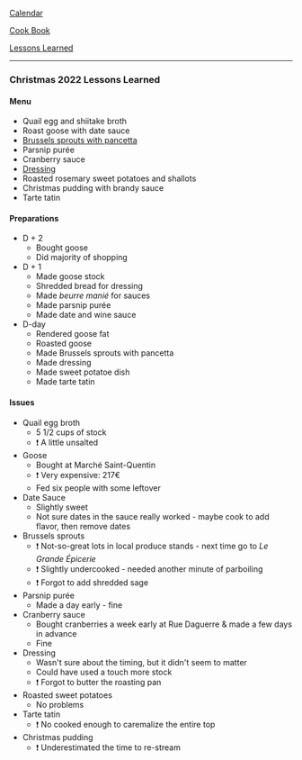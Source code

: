 [Calendar](https://github.com/vmsmith/EDT/blob/master/calendar.md)   

[Cook Book](https://github.com/vmsmith/CookBook/blob/master/README.md)

[Lessons Learned](https://github.com/vmsmith/CookBook/blob/master/lesson_learned.md)   

-----   

### Christmas 2022 Lessons Learned   

#### Menu   
* Quail egg and shiitake broth  
* Roast goose with date sauce   
* [Brussels sprouts with pancetta](https://github.com/vmsmith/CookBook/blob/master/veg_brussells_sprouts_pancetta.md)      
* Parsnip purée   
* Cranberry sauce   
* [Dressing](https://github.com/vmsmith/CookBook/blob/master/misc_chestnut_dressing.md)      
* Roasted rosemary sweet potatoes and shallots   
* Christmas pudding with brandy sauce   
* Tarte tatin   

#### Preparations   
* D + 2   
  * Bought goose   
  * Did majority of shopping   
* D + 1  
  * Made goose stock  
  * Shredded bread for dressing  
  * Made *beurre manié* for sauces  
  * Made parsnip purée   
  * Made date and wine sauce     
* D-day   
  * Rendered goose fat   
  * Roasted goose   
  * Made Brussels sprouts with pancetta   
  * Made dressing    
  * Made sweet potatoe dish   
  * Made tarte tatin  

#### Issues   
* Quail egg broth   
  * 5 1/2 cups of stock   
  * :exclamation: A little unsalted   
* Goose   
  * Bought at Marché Saint-Quentin   
  * :exclamation: Very expensive: 217€   
  * Fed six people with some leftover   
* Date Sauce   
  * Slightly sweet  
  * Not sure dates in the sauce really worked - maybe cook to add flavor, then remove dates    
* Brussels sprouts   
  * :exclamation: Not-so-great lots in local produce stands - next time go to *Le Grande Épicerie* 
  * :exclamation: Slightly undercooked - needed another minute of parboiling    
  * :exclamation: Forgot to add shredded sage   
* Parsnip purée   
  * Made a day early - fine   
* Cranberry sauce   
  * Bought cranberries a week early at Rue Daguerre & made a few days in advance  
  * Fine
* Dressing   
  * Wasn't sure about the timing, but it didn't seem to matter  
  * Could have used a touch more stock    
  * :exclamation: Forgot to butter the roasting pan  
* Roasted sweet potatoes  
  * No problems   
* Tarte tatin   
  * :exclamation: No cooked enough to caremalize the entire top      
* Christmas pudding      
  * :exclamation: Underestimated the time to re-stream   
